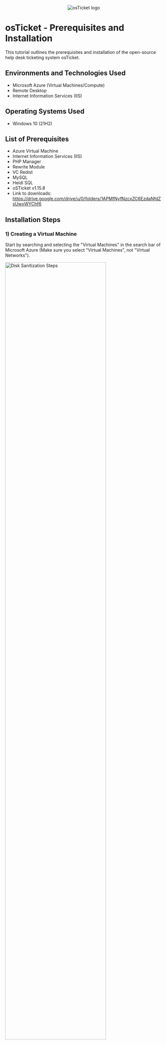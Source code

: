<p align="center">
<img src="https://i.imgur.com/Clzj7Xs.png" alt="osTicket logo"/>
</p>

<h1>osTicket - Prerequisites and Installation</h1>
This tutorial outlines the prerequisites and installation of the open-source help desk ticketing system osTicket.<br />



<h2>Environments and Technologies Used</h2>

- Microsoft Azure (Virtual Machines/Compute)
- Remote Desktop
- Internet Information Services (IIS)

<h2>Operating Systems Used </h2>

- Windows 10</b> (21H2)

<h2>List of Prerequisites</h2>

- Azure Virtual Machine
- Internet Information Services (IIS)
- PHP Manager
- Rewrite Module
- VC Redist
- MySQL
- Heidi SQL
- oSTicket v1.15.8
- Link to downloads: https://drive.google.com/drive/u/0/folders/1APMfNyfNzcxZC6EzdaNfdZsUwxWYChf6


<h2>Installation Steps</h2>
<h3>1) Creating a Virtual Machine</h3>
<p>
Start by searching and selecting the "Virtual Machines" in the search bar of Microsoft Azure (Make sure you select "Virtual Machines", not "Virtual Networks"). 
</p>

<p>
<img src="https://i.imgur.com/E8texzH.png" height="80%" width="80%" alt="Disk Sanitization Steps"/>
</p>


<br />
<h3>2) Setting up Resource Group</h3>
<p>
 After clicking on the "virtual machine name", you can name it anything you like. For this tutorial, we’ll name ours "osticket-vm". Select "create new resource group" and click on the virtual machine you just created, and name the resource group "osticket." Choose your region based on your location (e.g., "Central Canada" if you're in Canada).

Scroll down to find the "image" option and select "Windows 10 Pro, Version 22H2, x64 Gen2." Ensure the virtual machine has at least 2 vCPUs and 16 GB of memory, which you can set in the size option on the same page.

You don’t need to change any default settings on the following pages, but make sure the licensing box is checked on the first page. Once done, proceed to review and create the virtual machine. The system will automatically create a virtual network, so you don’t need to configure that..

<p>
<img src="https://i.imgur.com/G2mmFrE.png" height="80%" width="80%" alt="Disk Sanitization Steps"/>
</p>
<h3>3) Connecting to Remote Desktop</h3>

  <p> After all these steps are excecuted, you can then move on to connecting to your virtual machine using "Remote Desktop Connecion". Make sure to grab your "Public IP Adress". (You will find this by clicking on your virtual machine you just created. It should be near the top right of the screen). Make sure your virtual machines Public IP Adress is pasted properly in the Remote Desktop Connection.</p>
</p>

<p>
<img src="https://i.imgur.com/XhlWo4x.png" height="80%" width="80%" alt="Disk Sanitization Steps"/>
</p>
<p>
<img src="https://i.imgur.com/kgPFpyr.png" height="40%" width="40%" alt="Disk Sanitization Steps"/>
</p>
<h3>4) Downloading OsTicket</h3>
<p>
 After you have logged into your "Remote Desktop", you can then procceed to download the "OsTicket" File provided here https://drive.google.com/uc?export=download&id=1b3RBkXTLNGXbibeMuAynkfzdBC1NnqaD. simply copy this link and paste it into a browser on your Virtual machine. Download and unzip this folder to your desktop.
  <p>
<img src="https://i.imgur.com/O6NDJSp.png" height="80%" width="80%" alt="Disk Sanitization Steps"/>
</p>
<h3>5) Installing IIS</h3>
<p>
In your virtual machine, go to the bottom left in your windows search bar and type in "Control Panel". With this window open, go to "Uninstall Programs" Under "Programs".  
  <img src="https://i.imgur.com/6h7KEce.png" height="80%" width="80%" alt="Disk Sanitization Steps"/>
</p>
<p>
In the "Programs and Features" window on the left, select the "Turn Windows Features on or off" option.
  <img src="https://i.imgur.com/JVFGkJO.png" height="80%" width="80%" alt="Disk Sanitization Steps"/>
</p>
<p>
In this window, click "Internet Information Services" -> "World Wide Web Services" -> "Application Development Features" -> Make sure "CGI" has a checkmark to the left of it. procceed to click ok at the bottom right and wait till the changes are installed.
</p>
<img src="https://i.imgur.com/BiHgIUb.png" height="80%" width="80%" alt="Disk Sanitization Steps"/>
</p>
<h3>6) Installing Applications</h3>
<p>
After you have installed "IIS", you then open your "osticket" folder and procceed to install php manager. All the settings through this installation are fine to leave as is, so continue through the php manager installation portal.
  <img src="https://i.imgur.com/fddo2dU.png" height="80%" width="80%" alt="Disk Sanitization Steps"/>
</p>
<p>The same goes for the "rewrite_amd64" file in the osticket folder. simply procceed through that installation portal as well.
  <img src="https://i.imgur.com/ymvr1n0.png" height="80%" width="80%" alt="Disk Sanitization Steps"/>
</p>
<p>After "IIS", "PHP manager" and "rewrite_amd64" are installed, go into your file explorer in your windows shortcut bar on the bottom and in your "Windows (C:)" drive under "This PC" create a "PHP" folder. Once Created, go into your "osticket" folder and extract the "php-7.3.8-nts-Win32-VC15-x86" folder to your "PHP" folder you just created in your "C" drive
<img src="https://i.imgur.com/jpz5HFD.png" height="80%" width="80%" alt="Disk Sanitization Steps"/></p>
<p>Procceed to install these two files as well in the "osticket" folder: "mysql-5.5.62-win32" and "VC_redist.x86". For the "mysql-5.5.62-win32" folder, you will get to a screen that says "Choose Setup Type" select "Typical" and procceed with the rest of the installtion.</p>
<img src="https://i.imgur.com/c7Me047.png" height="80%" width="80%" alt="Disk Sanitization Steps"/>
<img src="https://i.imgur.com/jaBVJRT.png" height="80%" width="80%" alt="Disk Sanitization Steps"/>
<h3>7) Launching MySQL</h3>
<p>After you have installed "mysql-5.5.62-win32", at the last slide of the installation proccess it will tell you that "My SQL" will launch after installation. make sure this is checked. Go through the installation proccess until you get to this screen. choose "Standard Configuration" and procceed.
  
<img src="https://i.imgur.com/OPsmJeU.png" height="80%" width="80%" alt="Disk Sanitization Steps"/></p>

<p> Continue untill you get to a slide that gives you two options, "Modify Security Settings" and "Create an Anonymous Account". Make sure to select "Modify Security Settings" and create a password (make sure to put the password somewhere safe because we will be coming back and using it in this tutorial). 
</p>
 <img src="https://i.imgur.com/JLWIg3w.png" height="60%" width="40%" alt="Disk Sanitization Steps"/>
<br />
<p>After you have created a password, click "Next", "Execute" and "Finish"</p>
<h3>8) Open IIS as an Admin and Registering New PHP</h3>

<p>Go to your search bar on the bottom left of your windows desktop and search for "Internet Information Services (IIS) Manager". Right-click and select "run as administrator"</p>

<img src="https://i.imgur.com/8B9O9hP.png" height="80%" width="80%" alt="Disk Sanitization Steps"/>

<p>Once you have ran IIS as administrator, you will be welcomed to their home screen. within that home screen, you will see a "PHP Manager" file, click it. You will then be brought to the PHP manager screen. Click "Regester New PHP Version" -> "Browse" (Which is This "..." on the right of the search file bar) -> "Windows (C:)" -> "PHP". Once you have clicked "PHP", select the "php.cgi" file within the "PHP" folder. After thats done simply press "OK".</p>

<img src="https://i.imgur.com/8JPpFxz.png" height="80%" width="80%" alt="Disk Sanitization Steps"/>

<p>After all these steps have been completed, we can then procceed to go back to the "Internet Information Services (IIS) Manager" tab and on the top left, if you right click it, you can select stop and procceed to wait for around a minute before clicking start.</p>

<img src="https://i.imgur.com/ayQDTM0.png" height="80%" width="80%" alt="Disk Sanitization Steps"/>

<h3>9) OsTicket Installation</h3>

<p>Once you have completed step 8, you can then open up your "OsTicket Installation File" again and procceed to unzip the compressed osticket folder within the "OsTicket Installation File" folder. Click the "OsTicket" file you just unzipped and you will see an "upload" file in there. Now, make sure to open another file explorer by right clicking your folder icon on the bottom of your windows taskbar and clicking "File Explorer". Paste "c:\inetpub\wwwroot" into your quick access bar on the top of your file explorer tab. You will know you have done this right when you see two "iisstart" files in the folder. Click while holding "CTRL" and drag the "upload" file into your "Osticket" folder with the two "iisstart" files. Next, Rename your "upload" file to "osTicket". </p>

<img src="https://i.imgur.com/b6r1o6A.png" height="80%" width="80%" alt="Disk Sanitization Steps"/>

<p>Once you have completed this you can open up your "Internet Information Services (IIS) Manager" tab and stop the server, wait a minute, then start it again.</p>

<img src="https://i.imgur.com/ayQDTM0.png" height="80%" width="80%" alt="Disk Sanitization Steps"/>

<h3>10) Installing Extensions</h3>

<p>Once we have completed osTicket Installation we can now move onto step 10. In step 8, we opened up "Internet Information Services (IIS) Manager" as administrator, We will do this part of the step again. Once we have this open, on the top left within this application you will see and arrow, click that and it will lead you to "Application Pools" and "Sites", click the down arrow on "Sites" and you will see "Default Web Site". Click the down arrow on that and click "osTicket". You will then see at the bottom of this tab "Enable or disable an extension". Proceed to click that and enable "php_imap.dll", "php_intl.dll", and "php_opcache.dll" by right clicking and selecting "enable".  </p>

<img src="https://i.imgur.com/JOel3zb.png" height="60%" width="60%" alt="Disk Sanitization Steps"/>
<img src="https://i.imgur.com/OqQ8tzH.png" height="60%" width="60%" alt="Disk Sanitization Steps"/>

<p>You will know you have done the steps correctly when you click on this browser "http://localhost/osTicket/setup/" and everything has a checkmark beside it except "APCu Extension" and  
"Zend OPcache Extension".
</p>

<p>
<img src="https://i.imgur.com/U0AiEq0.png" height="80%" width="80%" alt="Disk Sanitization Steps"/>
</p>
<h3> 11) Renaming Ost file</h3>
<p>
After finishing step 10 correctly, you can then procceed to open another file explorer and pasting this path into the quick access bar- "C:\inetpub\wwwroot\osTicket\include". You will find a file in here called "ost-sampleconfig.php". Rename this file to "ost-config.php" . After renaming the file, right click that file and select "Properties" Then "Security" -> "Advanced", "Disable Inheritance" and "Remove all inherited permissions".
</p>
<p>Next add a new permission by clicking "add" under permission entries</p>

<img src="https://i.imgur.com/NhpANgv.png" height="80%" width="80%" alt="Disk Sanitization Steps"/>

<p>go to "select principle"</p>

<img src="https://i.imgur.com/aDFMw4J.png" height="80%" width="80%" alt="Disk Sanitization Steps"/>

<p>then above the advanced button, give permission to the admins of your company and press ok but, in this tutorial, I will be giving permission to "everyone"</p>

<img src="https://i.imgur.com/oSBN2wB.png" height="80%" width="80%" alt="Disk Sanitization Steps"/>

<p>Make sure to select what permissions your employees/admins should have. In this tutorial, I will be selecting "Full Control".</p>

<img src="https://i.imgur.com/H4xlPjU.png" height="80%" width="80%" alt="Disk Sanitization Steps"/>

<p>Once all this is done, you can make sure to press "apply" and then "ok" on the bottom right of the "permissions entries" tab and then "ok" for the last tab.</p>

<img src="https://i.imgur.com/QUcZ2PJ.png" height="60%" width="60%" alt="Disk Sanitization Steps"/>

<h3> 12) Creating OsTicket Login Info</h3>

<p> After you have succesfully given admin permissions. you can then jump back onto the OsTicket Installer browser here "http://localhost/osTicket/setup/" to create your help desk account. (Note - When you are creating the "Admin User" Account make sure the email is different from the "Help Desk User" email).</p>

<h3> 13) Setting up HeidiSQL</h3>

<p>When you have completed the "Help Desk" and "Admin User" accounts. You will see a third column called "Database Settings". for this section we will have to go back to the "Os-Ticket Installation" folder to install the "HeidiSQL" file. </p>

<img src="https://i.imgur.com/vZwaUxl.png" height="60%" width="60%" alt="Disk Sanitization Steps"/>

<p>Procceed through the installation proccess until you get to the end where you need to make sure that the "Launch HeidiSQL" option has been checked.</p>

<img src="https://i.imgur.com/Wg2UZWR.png" height="60%" width="60%" alt="Disk Sanitization Steps"/>

<p>Once you press "Finish" the HeidiSQL App will laucnh and you will be prompt with an updates page. You can press skip to get to the next part.</p>

<p>On the "Heidi Session Manager" page on the bottom left you will see a "New" button. Click this button and type in the password we saved in step 7 (told you we would be coming back to it). Once you have punched in the password, you can click the "Open" button on the bottom of this page. </p>

<img src="https://i.imgur.com/zIlqQ7K.png" height="60%" width="60%" alt="Disk Sanitization Steps"/>

<p>This will then bring you to a page called "unamed". On this page you will need to right click the "unamed" button on the top left -> "Create New" -> Then "Database" </p>

<img src="https://i.imgur.com/X0a7wRq.png" height="60%" width="60%" alt="Disk Sanitization Steps"/>

<p>In order for this file to properly register in the database, you will need to make sure that the "Name" is "osTicket". When you have properly typed "osTicket" into the name text box, you can then click "Ok"</p>

<img src="https://i.imgur.com/RDwefUe.png" height="60%" width="60%" alt="Disk Sanitization Steps"/>

<p>Once this is done, you can then go back to the "Database Settings" Column on the "Os-Ticket Installer" browser and Type in your "MySQL Database" (osTicket), Username and password (password from step 7). Once you have typed everything in correctly you can click "Install" and you have finally installed everything you need for os-ticket to work on your remote desktop!</p>

<img src="https://i.imgur.com/M7SEqAZ.png" height="60%" width="60%" alt="Disk Sanitization Steps"/>

<h4>Congratulations!</h4>

<h3>Admin User Link/End-User Link</h3>

<p> This link will direct you to the "Admin User" login where you can login using your admin password created earlier: "http://localhost/osTicket/scp/login.php". This next link will be for End-Users: "http://localhost/osTicket/"</p>

<br />
